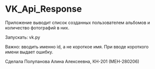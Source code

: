 # VK_Api_Response

Приложение выводит список созданных пользователем альбомов и количество фотографий в них.

Запускать: vk.py

Важно: вводить именно id, а не короткое имя. При вводе короткого имени выдает ошибку.

Сделала Полупанова Алина Алексеевна, КН-201 (МЕН-280206)
